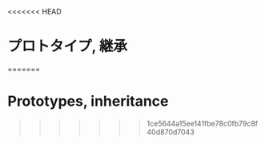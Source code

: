 <<<<<<< HEAD
# プロトタイプ, 継承
=======
# Prototypes, inheritance
>>>>>>> 1ce5644a15ee141fbe78c0fb79c8f40d870d7043
